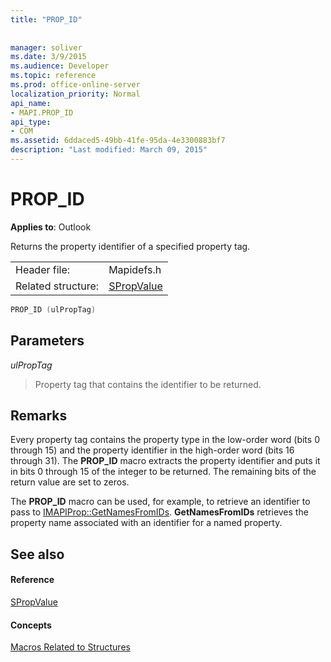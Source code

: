 ```yaml
---
title: "PROP_ID"
 
 
manager: soliver
ms.date: 3/9/2015
ms.audience: Developer
ms.topic: reference
ms.prod: office-online-server
localization_priority: Normal
api_name:
- MAPI.PROP_ID
api_type:
- COM
ms.assetid: 6ddaced5-49bb-41fe-95da-4e3300883bf7
description: "Last modified: March 09, 2015"
---
```


# PROP_ID

  
  
**Applies to**: Outlook 
  
Returns the property identifier of a specified property tag.
  
|||
|:-----|:-----|
|Header file:  <br/> |Mapidefs.h  <br/> |
|Related structure:  <br/> |[SPropValue](spropvalue.md) <br/> |
   
```cpp
PROP_ID (ulPropTag)
```

## Parameters

 _ulPropTag_
  
> Property tag that contains the identifier to be returned.
    
## Remarks

Every property tag contains the property type in the low-order word (bits 0 through 15) and the property identifier in the high-order word (bits 16 through 31). The **PROP_ID** macro extracts the property identifier and puts it in bits 0 through 15 of the integer to be returned. The remaining bits of the return value are set to zeros. 
  
The **PROP_ID** macro can be used, for example, to retrieve an identifier to pass to [IMAPIProp::GetNamesFromIDs](imapiprop-getnamesfromids.md). **GetNamesFromIDs** retrieves the property name associated with an identifier for a named property. 
  
## See also

#### Reference

[SPropValue](spropvalue.md)
#### Concepts

[Macros Related to Structures](macros-related-to-structures.md)


